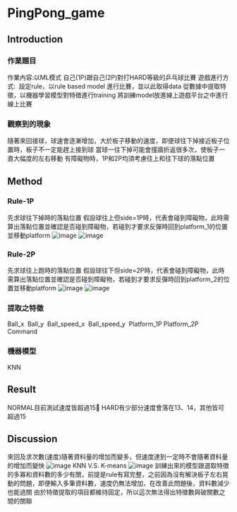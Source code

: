 # PingPong_game
## Introduction
### 作業題目
作業內容:以ML模式 自己(1P)跟自己(2P)對打HARD等級的乒乓球比賽
遊戲進行方式: 
設定rule，以rule based model 進行比賽，並以此取得data
從數據中提取特徵，以機器學習模型對特徵進行training
將訓練model放進線上遊戲平台之中進行線上比賽
### 觀察到的現象
隨著來回接球，球速會逐漸增加，大於板子移動的速度，即便球往下掉接近板子位置時，板子不一定能趕上接到球
當球一往下掉可能會撞牆折返很多次，使板子一直大幅度的左右移動
有障礙物時，1P和2P均須考慮往上和往下球的落點位置
## Method
### Rule-1P
先求球往下掉時的落點位置
假設球往上但side=1P時，代表會碰到障礙物，此時需算出落點位置並確認是否碰到障礙物，若碰到才要求反彈時回到platform_1的位置並移動platform
![image](https://github.com/LinChiaEn/PingPong_game/assets/93340978/8a8b0ae7-39ba-4e84-96d6-4fb61f66b3f7)
![image](https://github.com/LinChiaEn/PingPong_game/assets/93340978/90978239-82b2-4458-9011-dd8b98c5e54e)
### Rule-2P
先求球往上跑時的落點位置
假設球往下但side=2P時，代表會碰到障礙物，此時需算出落點位置並確認是否碰到障礙物，若碰到才要求反彈時回到platform_2的位置並移動platform
![image](https://github.com/LinChiaEn/PingPong_game/assets/93340978/ea2ec0c7-3085-4e39-a457-48d5773ece8b)
![image](https://github.com/LinChiaEn/PingPong_game/assets/93340978/cc7a3da0-d513-496d-b166-2917a5b320a9)
### 提取之特徵
Ball_x 
Ball_y 
Ball_speed_x 
Ball_speed_y 
Platform_1P
Platform_2P
Command
### 機器模型
KNN
## Result
NORMAL目前測試速度皆超過15
HARD有少部分速度會落在13、14，其他皆可超過15
## Discussion
來回及求次數(速度)隨著資料量的增加而變多，但速度達到一定時不會隨著資料量的增加而變快
![image](https://github.com/LinChiaEn/PingPong_game/assets/93340978/511ec0aa-0906-42c8-bf25-039bad0377f0)
KNN V.S. K-means
![image](https://github.com/LinChiaEn/PingPong_game/assets/93340978/c11bf446-4f1e-4a6b-ac3c-306ad28d0300)
訓練出來的模型跟選取特徵的多寡和資料數的多少有關，前提是rule有寫完整，之前因為沒有解決板子左右晃動的問題，即便輸入多筆資料數，速度仍無法增加，在改善此問題後，資料數減少也能過關
由於特徵提取的項目都維持固定，所以這次無法得出特徵數與破關數之間的關聯


